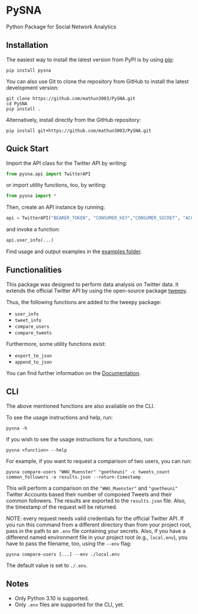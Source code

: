 # PySNA
Python Package for Social Network Analytics

Installation
------------

The easiest way to install the latest version from PyPI is by using
[pip](https://pip.pypa.io/):

    pip install pysna

You can also use Git to clone the repository from GitHub to install the latest
development version:

    git clone https://github.com/mathun3003/PySNA.git
    cd PySNA
    pip install .

Alternatively, install directly from the GitHub repository:

    pip install git+https://github.com/mathun3003/PySNA.git


Quick Start
------------
Import the API class for the Twitter API by writing:

```python
from pysna.api import TwitterAPI
```

or import utility functions, too, by writing:

```python
from pysna import *
```

Then, create an API instance by running:

```python
api = TwitterAPI("BEARER_TOKEN", "CONSUMER_KEY","CONSUMER_SECRET", "ACCESS_TOKEN", "ACCESS_TOKEN_SECRET")
```

and invoke a function:

```python
api.user_info(...)
```

Find usage and output examples in the [examples folder](https://github.com/mathun3003/PySNA/tree/main/examples).

Functionalities
------------
This package was designed to perform data analysis on Twitter data. It extends the official Twitter API by using the open-source package [tweepy](https://github.com/tweepy/tweepy).

Thus, the following functions are added to the tweepy package:
- ``user_info``
- ``tweet_info``
- ``compare_users``
- ``compare_tweets``

Furthermore, some utility functions exist:
- ``export_to_json``
- ``append_to_json``

You can find further information on the [Documentation]().


CLI
----------------
The above mentioned functions are also available on the CLI.

To see the usage instructions and help, run:

    pysna -h

If you wish to see the usage instructions for a functions, run:

    pysna <function> --help

For example, if you want to request a comparison of two users, you can run:

    pysna compare-users "WWU_Muenster" "goetheuni" -c tweets_count common_followers -o results.json --return-timestamp

This will perform a comparison on the ``"WWU_Muenster"`` and ``"goetheuni"`` Twitter Accounts based their number of composed Tweets and their common followers. The results are exported to the ``results.json`` file. Also, the timestamp of the request will be returned.

NOTE: every request needs valid credentials for the official Twitter API. If you run this command from a different directory than from your project root, pass in the path to an ``.env`` file containing your secrets. Also, if you have a differend named environment file in your project root (e.g., ``local.env``), you have to pass the filename, too, using the ``--env`` flag:

    pysna compare-users [...] --env ./local.env

The default value is set to ``./.env``.


Notes
------------

- Only Python 3.10 is supported.
- Only ``.env`` files are supported for the CLI, yet.
